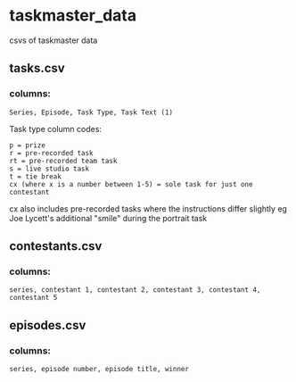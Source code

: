 # taskmaster_data
csvs of taskmaster data

## tasks.csv 
### columns:
    Series, Episode, Task Type, Task Text (1)

Task type column codes:
```
p = prize
r = pre-recorded task
rt = pre-recorded team task
s = live studio task
t = tie break
cx (where x is a number between 1-5) = sole task for just one contestant
```
cx also includes pre-recorded tasks where the instructions differ slightly eg Joe Lycett's additional "smile" during the portrait task
	

## contestants.csv 
### columns:
    series, contestant 1, contestant 2, contestant 3, contestant 4, contestant 5

## episodes.csv 
### columns:
    series, episode number, episode title, winner
